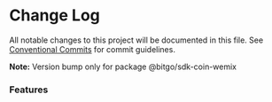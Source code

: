 # Change Log

All notable changes to this project will be documented in this file.
See [Conventional Commits](https://conventionalcommits.org) for commit guidelines.

**Note:** Version bump only for package @bitgo/sdk-coin-wemix

### Features
